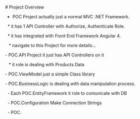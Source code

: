 # Project Overview
 
- POC Project actually just a normal MVC .NET Framework.

    *  it has 1 API Controller with Authorize, Authenticate Role.
  
    *  it has integrated with Front End Framework Angular 4.
  
    *  navigate to this Project for more details...
    
  
- POC.API Project it just has API Controllers on it

    *  it role is dealing with Products Data
    
  
- POC.ViewModel just a simple Class library


- POC.BusinessLogic is dealing with data manipulation process.

 
- Each POC.EntityFramework it role to comunicate with DB

 
- POC.Configuration Make Connection Strings

 
- POC.
